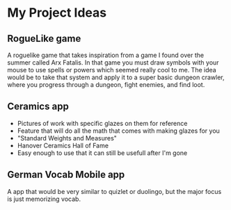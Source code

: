 # My Project Ideas

## RogueLike game
A roguelike game that takes inspiration from a game I found over the summer called Arx Fatalis. In that game you must draw symbols with your mouse to use spells or powers which seemed really cool to me. The idea would be to take that system and apply it to a super basic dungeon crawler, where you progress through a dungeon, fight enemies, and find loot.

## Ceramics app
* Pictures of work with specific glazes on them for reference
* Feature that will do all the math that comes with making glazes for you
* "Standard Weights and Measures"
* Hanover Ceramics Hall of Fame
* Easy enough  to use that it can still be usefull after I'm gone

## German Vocab Mobile app
A app that would be very similar to quizlet or duolingo, but the major focus is just memorizing vocab. 
